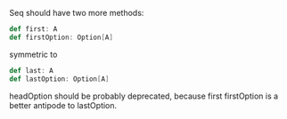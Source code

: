 Seq should have two more methods:

```scala
def first: A
def firstOption: Option[A]
```

symmetric to

```scala
def last: A
def lastOption: Option[A]
```


headOption should be probably deprecated, because first firstOption is a better antipode to lastOption.

